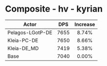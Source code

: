 # Composite - hv - kyrian
| Actor | DPS | Increase |
|---|:---:|:---:|
|Pelagos-LGotP-DE|7655|8.74%|
|Kleia-PC-DE|7650|8.66%|
|Kleia-DE_MD|7419|5.38%|
|Base|7040|0.00%|
